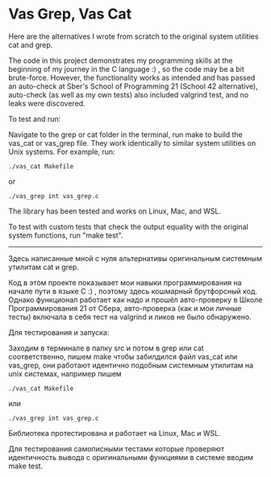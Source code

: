 # Vas Grep, Vas Cat

Here are the alternatives I wrote from scratch to the original system utilities cat and grep.

The code in this project demonstrates my programming skills at the beginning of my journey in the C language :) , so the code may be a bit brute-force. However, the functionality works as intended and has passed an auto-check at Sber's School of Programming 21 (School 42 alternative), auto-check (as well as my own tests) also included valgrind test, and no leaks were discovered.

To test and run:

Navigate to the grep or cat folder in the terminal, run make to build the vas_cat or vas_grep file. They work identically to similar system utilities on Unix systems. For example, run:

```
./vas_cat Makefile
```
or
```
./vas_grep int vas_grep.c
```
The library has been tested and works on Linux, Mac, and WSL.

To test with custom tests that check the output equality with the original system functions, run "make test".

-----------------------------------------

Здесь написанные мной с нуля альтернативы оригинальным системным утилитам cat и grep.

Код в этом проекте показывает мои навыки программирования на начале пути в языке С :) , поэтому здесь кошмарный брутфорсный код. Однако функционал работает как надо и прошёл авто-проверку в Школе Программирования 21 от Сбера, авто-проверка (как и мои личные тесты) включала в себя тест на valgrind и ликов не было обнаружено.

Для тестирования и запуска:

Заходим в терминале в папку src и потом в grep или cat соответственно, пишем make чтобы забилдился файл vas_cat или vas_grep, они работают идентично подобным системным утилитам на unix системах, например пишем 
```
./vas_cat Makefile
```
или
```
./vas_grep int vas_grep.c
```
Библиотека протестирована и работает на Linux, Mac и WSL.

Для тестирования самописными тестами которые проверяют идентичность вывода с оригинальными функциями в системе вводим make test.

